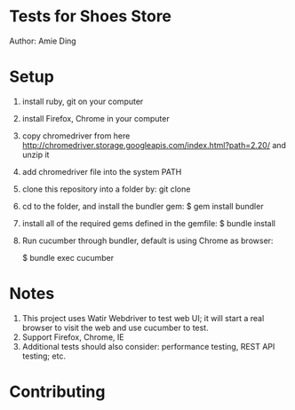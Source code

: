 # Tests for Shoes Store

Author: Amie Ding

# Setup
1. install ruby, git on your computer
2. install Firefox, Chrome in your computer
3. copy chromedriver from here http://chromedriver.storage.googleapis.com/index.html?path=2.20/ and unzip it
4. add chromedriver file into the system PATH
4. clone this repository into a folder by: git clone 
5. cd to the folder, and install the bundler gem:
    $ gem install bundler
6. install all of the required gems defined in the gemfile:
    $ bundle install
7. Run cucumber through bundler, default is using Chrome as browser:

    $ bundle exec cucumber

# Notes
1. This project uses Watir Webdriver to test web UI; it will start a real browser to visit the web and use cucumber to test.
2. Support Firefox, Chrome, IE
3. Additional tests should also consider: performance testing, REST API testing; etc.

# Contributing

